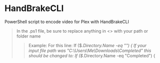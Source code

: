 # HandBrakeCLI
PowerShell script to encode video for Plex with HandBrakeCLI

>In the .ps1 file, be sure to replace anything in <> with your path or folder name
>>Example:
>>For this line: If ($_.Directory.Name -eq "<The Name of Your Input Folder>") {
>>If your input file path was "C:\Users\Me\Downloads\Completed\" this should be changed to: If ($_.Directory.Name -eq "Completed") {
